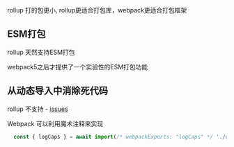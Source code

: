 rollup 打的包更小, rollup更适合打包库，webpack更适合打包框架

## ESM打包

rollup 天然支持ESM打包

webpack5之后才提供了一个实验性的ESM打包功能

## 从动态导入中消除死代码

rollup 不支持 - [issues](https://github.com/rollup/rollup/issues/3447)

Webpack 可以利用魔术注释来实现
```js
  const { logCaps } = await import(/* webpackExports: "logCaps" */ './utils.js');
```


